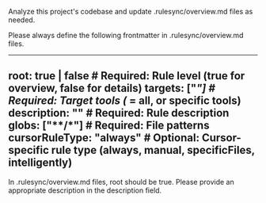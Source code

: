 Analyze this project's codebase and update .rulesync/overview.md files as needed.

Please always define the following frontmatter in .rulesync/overview.md files.

---
root: true | false               # Required: Rule level (true for overview, false for details)
targets: ["*"]                   # Required: Target tools (* = all, or specific tools)
description: "" # Required: Rule description
globs: ["**/*"]                  # Required: File patterns
cursorRuleType: "always"         # Optional: Cursor-specific rule type (always, manual, specificFiles, intelligently)
---

In .rulesync/overview.md files, root should be true. Please provide an appropriate description in the description field.
